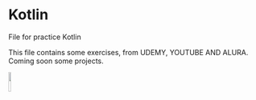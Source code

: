 # Kotlin
 File for practice Kotlin
 
This file contains some exercises, from UDEMY, YOUTUBE AND ALURA.
Coming soon some projects.


<img src="https://cdn.jsdelivr.net/gh/devicons/devicon/icons/kotlin/kotlin-original.svg" WIDTH="10%" />
          
          
